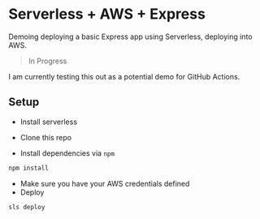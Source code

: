 # Serverless + AWS + Express

Demoing deploying a basic Express app using Serverless, deploying into AWS.

> In Progress

I am currently testing this out as a potential demo for GitHub Actions.

## Setup

* Install serverless


* Clone this repo
* Install dependencies via `npm`

```bash
npm install
```

* Make sure you have your AWS credentials defined 
* Deploy

```bash
sls deploy
```